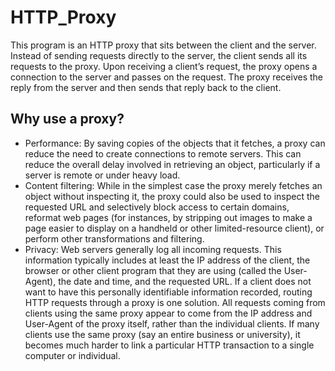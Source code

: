 # HTTP_Proxy
This program is an HTTP proxy that sits between the client and the server.
Instead of sending requests directly to the server, the client sends all 
its requests to the proxy. Upon receiving a client’s request, the proxy 
opens a connection to the server and passes on the request. The proxy receives 
the reply from the server and then sends that reply back to the client.

## Why use a proxy?
- Performance: By saving copies of the objects that it fetches, a proxy can 
  reduce the need to create connections to remote servers. This can reduce the 
  overall delay involved in retrieving an object, particularly if a server is 
  remote or under heavy load.
- Content filtering: While in the simplest case the proxy merely fetches an object 
  without inspecting it, the proxy could also be used to inspect the requested URL 
  and selectively block access to certain domains, reformat web pages (for instances, 
  by stripping out images to make a page easier to display on a handheld or other 
  limited-resource client), or perform other transformations and filtering.
- Privacy: Web servers generally log all incoming requests. This information typically 
  includes at least the IP address of the client, the browser or other client program 
  that they are using (called the User-Agent), the date and time, and the requested URL. 
  If a client does not want to have this personally identifiable information recorded, 
  routing HTTP requests through a proxy is one solution. All requests coming from clients 
  using the same proxy appear to come from the IP address and User-Agent of the proxy 
  itself, rather than the individual clients. If many clients use the same proxy 
  (say an entire business or university), it becomes much harder to link a particular HTTP 
  transaction to a single computer or individual. 
